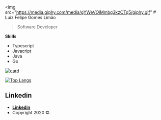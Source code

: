 
<img src="https://media.giphy.com/media/gYWeVOiMmbg3kzCTq5/giphy.gif" # Luiz Felipe Gomes Limão

>Software Developer

**Skills**
- Typescript
- Javacript
- Java
- Go

[![card](https://github-readme-stats.vercel.app/api?username=ffelipelimao&theme=dark&show_icons=true)](https://github.com/ffelipelimao/)

[![Top Langs](https://github-readme-stats.vercel.app/api/top-langs/?username=ffelipelimao&hide=python,tcl&theme=dark)](https://github.com/ffelipelimao/)


## Linkedin

- **[Linkedin](https://www.linkedin.com/in/luiz-felipe-limao/)**
- Copyright 2020 ©.
